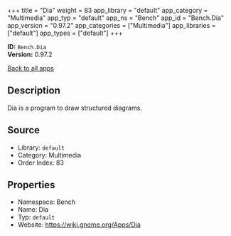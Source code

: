 ﻿+++
title = "Dia"
weight = 83
app_library = "default"
app_category = "Multimedia"
app_typ = "default"
app_ns = "Bench"
app_id = "Bench.Dia"
app_version = "0.97.2"
app_categories = ["Multimedia"]
app_libraries = ["default"]
app_types = ["default"]
+++

**ID:** `Bench.Dia`  
**Version:** 0.97.2  
<!--more-->

[Back to all apps](/apps/)

## Description
Dia is a program to draw structured diagrams.

## Source

* Library: `default`
* Category: Multimedia
* Order Index: 83

## Properties

* Namespace: Bench
* Name: Dia
* Typ: `default`
* Website: <https://wiki.gnome.org/Apps/Dia>

